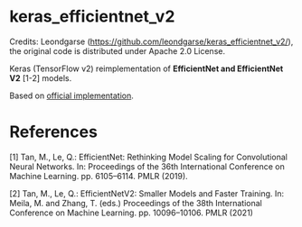 # keras_efficientnet_v2

Credits: Leondgarse (https://github.com/leondgarse/keras_efficientnet_v2/), the original code is distributed under Apache 2.0 License.

Keras (TensorFlow v2) reimplementation of **EfficientNet and EfficientNet V2** [1-2] models.

Based on [official implementation](https://github.com/google/automl/tree/master/efficientnetv2).

# References

[1] Tan, M., Le, Q.: EfficientNet: Rethinking Model Scaling for Convolutional Neural Networks. In: Proceedings of the 36th International Conference on Machine Learning. pp. 6105–6114. PMLR (2019).

[2] Tan, M., Le, Q.: EfficientNetV2: Smaller Models and Faster Training. In: Meila, M. and Zhang, T. (eds.) Proceedings of the 38th International Conference on Machine Learning. pp. 10096–10106. PMLR (2021)
